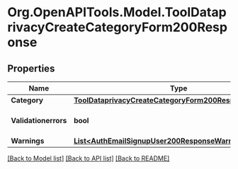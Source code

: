 # Org.OpenAPITools.Model.ToolDataprivacyCreateCategoryForm200Response

## Properties

Name | Type | Description | Notes
------------ | ------------- | ------------- | -------------
**Category** | [**ToolDataprivacyCreateCategoryForm200ResponseCategory**](ToolDataprivacyCreateCategoryForm200ResponseCategory.md) |  | 
**Validationerrors** | **bool** | Were there validation errors | [default to null]
**Warnings** | [**List&lt;AuthEmailSignupUser200ResponseWarningsInner&gt;**](AuthEmailSignupUser200ResponseWarningsInner.md) |  | [optional] 

[[Back to Model list]](../README.md#documentation-for-models) [[Back to API list]](../README.md#documentation-for-api-endpoints) [[Back to README]](../README.md)


